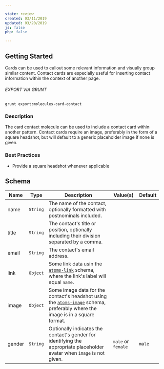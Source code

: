 ```yaml
---

state: review
created: 03/11/2019
updated: 03/20/2019
js: false
php: false

---
```


## Getting Started

Cards can be used to callout some relevant information and visually group similar content. Contact cards are especially useful for inserting contact information within the context of another page.

###### EXPORT VIA GRUNT

```
grunt export:molecules-card-contact
```


### Description

The card contact molecule can be used to include a contact card within another pattern. Contact cards require an image, preferably in the form of a square headshot, but will default to a generic placeholder image if none is given.


### Best Practices

- Provide a square headshot whenever applicable


## Schema

| Name    | Type      | Description                                                                                 | Value(s)  | Default   |
|---------|-----------|---------------------------------------------------------------------------------------------|-----------|-----------|
| name    | `String`  | The name of the contact, optionally formatted with postnominals included.                   |           |           |
| title   | `String`  | The contact's title or position, optionally including their division separated by a comma.  |           |           |
| email   | `String`  | The contact's email address.                                                                |           |           |
| link    | `Object`  | Some link data usin the [`atoms-link`][atoms-link] schema, where the link's label will equal `name`.  | |           |
| image   | `Object`  | Some image data for the contact's headshot using the [`atoms-image`][atoms-image] schema, preferably where the image is in a square format. |            |            |
| gender  | `String`  | Optionally indicates the contact's gender for identifying the appropriate placeholder avatar when `image` is not given.  | `male` or `female` | `male`    |

[atoms-link]: /patterns/20-atoms-globals-link/20-atoms-globals-link.html
[atoms-image]: /patterns/20-atoms-media-image/20-atoms-media-image.html
